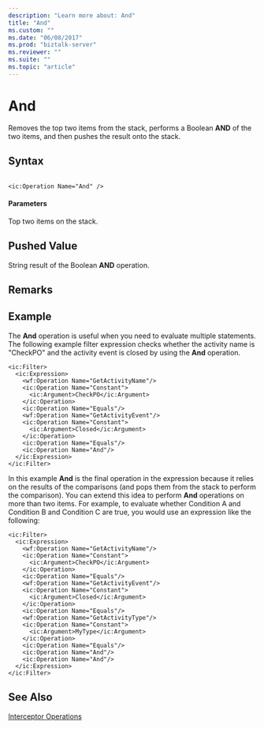 ```yaml
---
description: "Learn more about: And"
title: "And"
ms.custom: ""
ms.date: "06/08/2017"
ms.prod: "biztalk-server"
ms.reviewer: ""
ms.suite: ""
ms.topic: "article"
---
```

# And
Removes the top two items from the stack, performs a Boolean **AND** of the two items, and then pushes the result onto the stack.  
  
## Syntax  
  
```  
  
<ic:Operation Name="And" />  
```  
  
#### Parameters  
 Top two items on the stack.  
  
## Pushed Value  
 String result of the Boolean **AND** operation.  
  
## Remarks  
  
## Example  
 The **And** operation is useful when you need to evaluate multiple statements. The following example filter expression checks whether the activity name is "CheckPO" and the activity event is closed by using the **And** operation.  
  
```  
<ic:Filter>  
  <ic:Expression>  
    <wf:Operation Name="GetActivityName"/>  
    <ic:Operation Name="Constant">  
      <ic:Argument>CheckPO</ic:Argument>  
    </ic:Operation>  
    <ic:Operation Name="Equals"/>  
    <wf:Operation Name="GetActivityEvent"/>  
    <ic:Operation Name="Constant">  
      <ic:Argument>Closed</ic:Argument>  
    </ic:Operation>  
    <ic:Operation Name="Equals"/>  
    <ic:Operation Name="And"/>  
  </ic:Expression>  
</ic:Filter>  
```  
  
 In this example **And** is the final operation in the expression because it relies on the results of the comparisons (and pops them from the stack to perform the comparison). You can extend this idea to perform **And** operations on more than two items. For example, to evaluate whether Condition A and Condition B and Condition C are true, you would use an expression like the following:  
  
```  
<ic:Filter>  
  <ic:Expression>  
    <wf:Operation Name="GetActivityName"/>  
    <ic:Operation Name="Constant">  
      <ic:Argument>CheckPO</ic:Argument>  
    </ic:Operation>  
    <ic:Operation Name="Equals"/>  
    <wf:Operation Name="GetActivityEvent"/>  
    <ic:Operation Name="Constant">  
      <ic:Argument>Closed</ic:Argument>  
    </ic:Operation>  
    <ic:Operation Name="Equals"/>  
    <wf:Operation Name="GetActivityType"/>  
    <ic:Operation Name="Constant">  
      <ic:Argument>MyType</ic:Argument>  
    </ic:Operation>  
    <ic:Operation Name="Equals"/>  
    <ic:Operation Name="And"/>  
    <ic:Operation Name="And"/>  
  </ic:Expression>  
</ic:Filter>   
```  
  
## See Also  
 [Interceptor Operations](../core/interceptor-operations.md)
